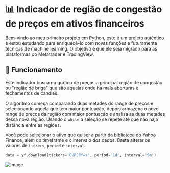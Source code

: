 
# 📊 Indicador de região de congestão de preços em ativos financeiros

Bem-vindo ao meu primeiro projeto em Python, este é um projeto autêntico e estou estudando para enriquecê-lo com novas funções e futuramente técnicas de machine learning. O objetivo é que ele seja migrado para as plataformas do Metatrader e TradingView.




## 🚀 Funcionamento
Este indicador busca no gráfico de preços a principal região de congestão ou "região de briga" que são aquelas onde há mais aberturas e fechamentos de candles.

O algoritmo começa comparando duas metades do range de preços e selecionando aquela que tem maior pontuação, depois armazena o novo range de preços da região com maior pontuação e analisa as duas metades dessa nova região. Usando o `while` a seleção se repete até que não haja distância entre as regiões.

Você pode selecionar o ativo que quiser a partir da biblioteca do Yahoo Finance, além do timeframe e o intervalo dos dados. Basta alterar os valores de `tickers`, `period` e `interval`.

```python
data = yf.download(tickers='EURJPY=x', period='1d', interval='5m')
```
![image](https://github.com/jmarcosbs/regiao_de_congestao/assets/137966714/d2c6ccaa-43e0-46b3-a658-abac3d83774e)

